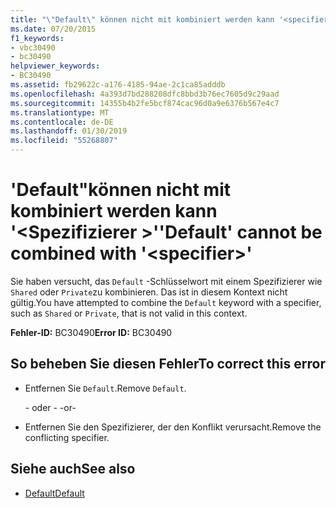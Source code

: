 ```yaml
---
title: "\"Default\" können nicht mit kombiniert werden kann '<specifier>\""
ms.date: 07/20/2015
f1_keywords:
- vbc30490
- bc30490
helpviewer_keywords:
- BC30490
ms.assetid: fb29622c-a176-4185-94ae-2c1ca85adddb
ms.openlocfilehash: 4a393d7bd288208dfc8bbd3b76ec7605d9c29aad
ms.sourcegitcommit: 14355b4b2fe5bcf874cac96d0a9e6376b567e4c7
ms.translationtype: MT
ms.contentlocale: de-DE
ms.lasthandoff: 01/30/2019
ms.locfileid: "55268807"
---
```

# <a name="default-cannot-be-combined-with-specifier"></a><span data-ttu-id="01746-102">'Default"können nicht mit kombiniert werden kann '\<Spezifizierer >'</span><span class="sxs-lookup"><span data-stu-id="01746-102">'Default' cannot be combined with '\<specifier>'</span></span>
<span data-ttu-id="01746-103">Sie haben versucht, das `Default` -Schlüsselwort mit einem Spezifizierer wie `Shared` oder `Private`zu kombinieren. Das ist in diesem Kontext nicht gültig.</span><span class="sxs-lookup"><span data-stu-id="01746-103">You have attempted to combine the `Default` keyword with a specifier, such as `Shared` or `Private`, that is not valid in this context.</span></span>  
  
 <span data-ttu-id="01746-104">**Fehler-ID:** BC30490</span><span class="sxs-lookup"><span data-stu-id="01746-104">**Error ID:** BC30490</span></span>  
  
## <a name="to-correct-this-error"></a><span data-ttu-id="01746-105">So beheben Sie diesen Fehler</span><span class="sxs-lookup"><span data-stu-id="01746-105">To correct this error</span></span>  
  
-   <span data-ttu-id="01746-106">Entfernen Sie `Default`.</span><span class="sxs-lookup"><span data-stu-id="01746-106">Remove `Default`.</span></span>  
  
     <span data-ttu-id="01746-107">- oder - </span><span class="sxs-lookup"><span data-stu-id="01746-107">-or-</span></span>  
  
-   <span data-ttu-id="01746-108">Entfernen Sie den Spezifizierer, der den Konflikt verursacht.</span><span class="sxs-lookup"><span data-stu-id="01746-108">Remove the conflicting specifier.</span></span>  
  
## <a name="see-also"></a><span data-ttu-id="01746-109">Siehe auch</span><span class="sxs-lookup"><span data-stu-id="01746-109">See also</span></span>
- [<span data-ttu-id="01746-110">Default</span><span class="sxs-lookup"><span data-stu-id="01746-110">Default</span></span>](../../visual-basic/language-reference/modifiers/default.md)
